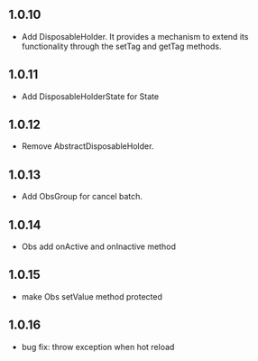 ## 1.0.10

* Add DisposableHolder. It provides a mechanism to extend its functionality through the setTag and getTag methods.

## 1.0.11

* Add DisposableHolderState for State

## 1.0.12

* Remove AbstractDisposableHolder.

## 1.0.13
* Add ObsGroup for cancel batch.

## 1.0.14
* Obs add onActive and onInactive method

## 1.0.15
* make Obs setValue method protected

## 1.0.16
* bug fix: throw exception when hot reload


